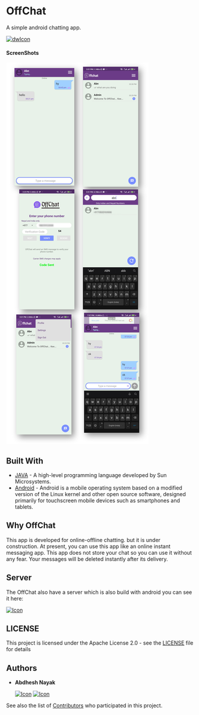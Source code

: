 # OffChat

A simple android chatting app.

[![dwIcon](https://img.shields.io/badge/Download%20Now-brightgreen)](https://github.com/abdheshnayak/OffChat/releases/tag/v2.1)

#### ScreenShots

![Image of the Main Screen](screenshots/1.png)


## Built With

* [JAVA](https://docs.oracle.com/javase/8/docs/api/) - A high-level programming language developed by Sun Microsystems.
* [Android](https://developer.android.com/docs) - Android is a mobile operating system based on a modified version of the Linux kernel and other open source software, designed primarily for touchscreen mobile devices such as smartphones and tablets.

## Why OffChat

This app is developed for online-offline chatting. but it is under construction. At present, you can use this app like an online instant messaging app.
This app does not store your chat so you can use it without any fear.
Your messages will be deleted instantly after its delivery.

## Server

The OffChat also have a server which is also build with android you can see it here:

[![Icon](https://img.shields.io/badge/OffChat%20Server-brightgreen)](https://github.com/abdheshnayak/OffChat/tree/master/ServerOffChat)
## LICENSE

This project is licensed under the Apache License 2.0 - see the [LICENSE](LICENSE) file for details

## Authors

* **Abdhesh Nayak**

	[![Icon](https://img.shields.io/badge/Github-lightgrey)](https://github.com/abdheshnayak) [![Icon](https://img.shields.io/badge/LinkedIn-blue)](https://www.linkedin.com/in/abdhesh-nayak/)

See also the list of [Contributors](https://github.com/abdheshnayak/OffChat/contributors) who participated in this project.
